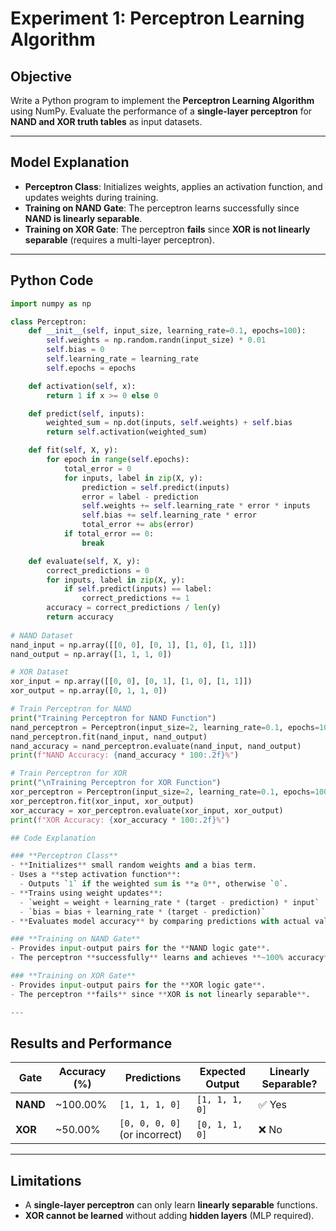 # Experiment 1: Perceptron Learning Algorithm

## Objective
Write a Python program to implement the **Perceptron Learning Algorithm** using NumPy. Evaluate the performance of a **single-layer perceptron** for **NAND and XOR truth tables** as input datasets.

---

## Model Explanation
- **Perceptron Class**: Initializes weights, applies an activation function, and updates weights during training.
- **Training on NAND Gate**: The perceptron learns successfully since **NAND is linearly separable**.
- **Training on XOR Gate**: The perceptron **fails** since **XOR is not linearly separable** (requires a multi-layer perceptron).

---

## Python Code

```python
import numpy as np

class Perceptron:
    def __init__(self, input_size, learning_rate=0.1, epochs=100):
        self.weights = np.random.randn(input_size) * 0.01
        self.bias = 0
        self.learning_rate = learning_rate
        self.epochs = epochs

    def activation(self, x):
        return 1 if x >= 0 else 0

    def predict(self, inputs):
        weighted_sum = np.dot(inputs, self.weights) + self.bias
        return self.activation(weighted_sum)

    def fit(self, X, y):
        for epoch in range(self.epochs):
            total_error = 0
            for inputs, label in zip(X, y):
                prediction = self.predict(inputs)
                error = label - prediction
                self.weights += self.learning_rate * error * inputs
                self.bias += self.learning_rate * error
                total_error += abs(error)
            if total_error == 0:
                break 

    def evaluate(self, X, y):
        correct_predictions = 0
        for inputs, label in zip(X, y):
            if self.predict(inputs) == label:
                correct_predictions += 1
        accuracy = correct_predictions / len(y)
        return accuracy
    
# NAND Dataset
nand_input = np.array([[0, 0], [0, 1], [1, 0], [1, 1]])
nand_output = np.array([1, 1, 1, 0])  

# XOR Dataset
xor_input = np.array([[0, 0], [0, 1], [1, 0], [1, 1]])
xor_output = np.array([0, 1, 1, 0])  

# Train Perceptron for NAND
print("Training Perceptron for NAND Function")
nand_perceptron = Perceptron(input_size=2, learning_rate=0.1, epochs=100)
nand_perceptron.fit(nand_input, nand_output)
nand_accuracy = nand_perceptron.evaluate(nand_input, nand_output)
print(f"NAND Accuracy: {nand_accuracy * 100:.2f}%")

# Train Perceptron for XOR
print("\nTraining Perceptron for XOR Function")
xor_perceptron = Perceptron(input_size=2, learning_rate=0.1, epochs=100)
xor_perceptron.fit(xor_input, xor_output)
xor_accuracy = xor_perceptron.evaluate(xor_input, xor_output)
print(f"XOR Accuracy: {xor_accuracy * 100:.2f}%")

## Code Explanation

### **Perceptron Class**
- **Initializes** small random weights and a bias term.
- Uses a **step activation function**:  
  - Outputs `1` if the weighted sum is **≥ 0**, otherwise `0`.
- **Trains using weight updates**:  
  - `weight = weight + learning_rate * (target - prediction) * input`
  - `bias = bias + learning_rate * (target - prediction)`
- **Evaluates model accuracy** by comparing predictions with actual values.

### **Training on NAND Gate**
- Provides input-output pairs for the **NAND logic gate**.
- The perceptron **successfully** learns and achieves **~100% accuracy**.

### **Training on XOR Gate**
- Provides input-output pairs for the **XOR logic gate**.
- The perceptron **fails** since **XOR is not linearly separable**.

---
```
## Results and Performance

| Gate  | Accuracy (%) | Predictions  | Expected Output | Linearly Separable? |
|--------|------------|-------------|----------------|----------------------|
| **NAND** | ~100.00%  | `[1, 1, 1, 0]`  | `[1, 1, 1, 0]`  | ✅ Yes  |
| **XOR**  | ~50.00%   | `[0, 0, 0, 0]` (or incorrect) | `[0, 1, 1, 0]`  | ❌ No  |

---

## Limitations
- A **single-layer perceptron** can only learn **linearly separable** functions.
- **XOR cannot be learned** without adding **hidden layers** (MLP required).

